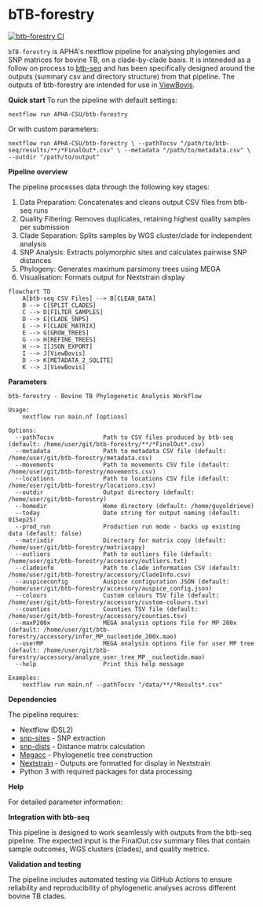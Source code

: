 # **bTB-forestry**

[![btb-forestry CI](https://github.com/APHA-CSU/btb-forestry/workflows/btb-forestry%20CI/badge.svg)](https://github.com/APHA-CSU/btb-forestry/actions)

`bTB-forestry` is APHA's nextflow pipeline for analysing phylogenies and SNP matrices for bovine TB, on a clade-by-clade basis.  It is inteneded as a follow on process to [btb-seq](https://github.com/APHA-CSU/btb-seq) and has been specifically designed around the outputs (summary csv and directory structure) from that pipeline. The outputs of btb-forestry are intended for use in [ViewBovis](https://github.com/APHA-CSU/ViewBovis).

**Quick start**
To run the pipeline with default settings:

`nextflow run APHA-CSU/btb-forestry`

Or with custom parameters:

`nextflow run APHA-CSU/btb-forestry \
    --pathTocsv "/path/to/btb-seq/results/**/*FinalOut*.csv" \
    --metadata "/path/to/metadata.csv" \
    --outdir "/path/to/output"`

**Pipeline overview**

The pipeline processes data through the following key stages:

1)  Data Preparation: Concatenates and cleans output CSV files from btb-seq runs
2)  Quality Filtering: Removes duplicates, retaining highest quality samples per submission
3)  Clade Separation: Splits samples by WGS cluster/clade for independent analysis
4)  SNP Analysis: Extracts polymorphic sites and calculates pairwise SNP distances
5)  Phylogeny: Generates maximum parsimony trees using MEGA
6)  Visualisation: Formats output for Nextstrain display

```mermaid
flowchart TD
    A[btb-seq CSV Files] --> B[CLEAN_DATA]
    B --> C[SPLIT_CLADES]
    C --> D[FILTER_SAMPLES]
    D --> E[CLADE_SNPS]
    E --> F[CLADE_MATRIX]
    E --> G[GROW_TREES]
    G --> H[REFINE_TREES]
    H --> I[JSON_EXPORT]
    I --> J[ViewBovis]
    D --> K[METADATA_2_SQLITE]
    K --> J[ViewBovis]
```

**Parameters**

    btb-forestry - Bovine TB Phylogenetic Analysis Workflow
    
    Usage:
        nextflow run main.nf [options]
    
    Options:
      --pathTocsv              Path to CSV files produced by btb-seq (default: /home/user/git/btb-forestry/**/*FinalOut*.csv)
      --metadata               Path to metadata CSV file (default: /home/user/git/btb-forestry/metadata.csv)
      --movements              Path to movements CSV file (default: /home/user/git/btb-forestry/movements.csv)
      --locations              Path to locations CSV file (default: /home/user/git/btb-forestry/locations.csv)
      --outdir                 Output directory (default: /home/user/git/btb-forestry)
      --homedir                Home directory (default: /home/guyoldrieve)
      --today                  Date string for output naming (default: 01Sep25)
      --prod_run               Production run mode - backs up existing data (default: false)
      --matrixdir              Directory for matrix copy (default: /home/user/git/btb-forestry/matrixcopy)
      --outliers               Path to outliers file (default: /home/user/git/btb-forestry/accessory/outliers.txt)
      --cladeinfo              Path to clade information CSV (default: /home/user/git/btb-forestry/accessory/CladeInfo.csv)
      --auspiceconfig          Auspice configuration JSON (default: /home/user/git/btb-forestry/accessory/auspice_config.json)
      --colours                Custom colours TSV file (default: /home/user/git/btb-forestry/accessory/custom-colours.tsv)
      --counties               Counties TSV file (default: /home/user/git/btb-forestry/accessory/counties.tsv)
      --maxP200x               MEGA analysis options file for MP 200x (default: /home/user/git/btb-forestry/accessory/infer_MP_nucleotide_200x.mao)
      --userMP                 MEGA analysis options file for user MP tree (default: /home/user/git/btb-forestry/accessory/analyze_user_tree_MP__nucleotide.mao)
      --help                   Print this help message
    
    Examples:
        nextflow run main.nf --pathTocsv "/data/**/*Results*.csv" 

**Dependencies**

The pipeline requires:

-   Nextflow (DSL2)
-   [snp-sites](https://github.com/sanger-pathogens/snp-sites) - SNP extraction
-   [snp-dists](https://github.com/tseemann/snp-dists) - Distance matrix calculation
-   [Megacc](https://www.megasoftware.net/) - Phylogenetic tree construction
-   [Nextstrain](https://docs.nextstrain.org/en/latest/index.html) - Outputs are formatted for display in Nextstrain
-   Python 3 with required packages for data processing

**Help**

For detailed parameter information:

**Integration with btb-seq**

This pipeline is designed to work seamlessly with outputs from the btb-seq pipeline. The expected input is the FinalOut.csv summary files that contain sample outcomes, WGS clusters (clades), and quality metrics.

**Validation and testing**

The pipeline includes automated testing via GitHub Actions to ensure reliability and reproducibility of phylogenetic analyses across different bovine TB clades.